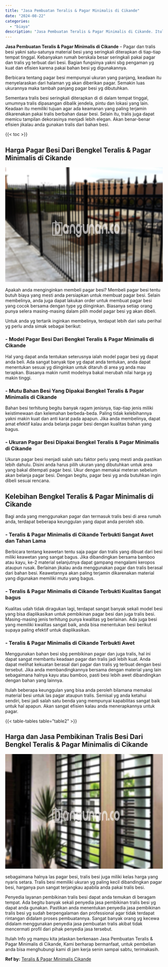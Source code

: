 ```yaml
---
title: "Jasa Pembuatan Teralis & Pagar Minimalis di Cikande"
date: "2024-08-22"
categories: 
  - "biaya"
description: "Jasa Pembuatan Teralis & Pagar Minimalis di Cikande. Itulah Info yg mampu kita jelaskan berkenaan Jasa Pembuatan Teralis & Pagar Minimalis di Cikande, Kami b..."
---
```


**Jasa Pembuatan Teralis & Pagar Minimalis di Cikande** – Pagar dan tralis besi yakni satu-satunya material besi yang seringkali diterapkan di tiap-tiap tempat tinggal. Kebanyakan rumah berskala besar seringkali pakai pagar dan tralis yg terbuat dari besi. Bagian fungsinya yakni sbg pengaman yg kuat dan efisien karena pakai bahan besi yg digunakannya.

Berbicara tentang pagar besi mempunyai ukuran yang panjang, keadaan itu menyelaraskan dari halaman yg akan diberikan pagar. Semakin luas ukurannya maka tambah panjang pagar besi yg dibutuhkan.

Sementara tralis besi seringkali diterapkan di di dalam tempat tinggal, umumnya tralis dipasangan dibalik jendela, pintu dan lokasi yang lain. Keadaan itu memiliki tujuan agar ada keamanan yang paling terjamin dikarenakan pakai tralis berbahan dasar besi. Selain itu, tralis juga dapat memicu tampilan dekorasinya menjadi lebih elegan. Akan benar-benar efisien jikalau anda gunakan tralis dari bahan besi.

{{< toc >}}

## Harga Pagar Besi Dari Bengkel Teralis & Pagar Minimalis di Cikande

![Jasa Pembuatan Teralis & Pagar Minimalis di Cikande](/images/pagar-minimalis-murah-06.png)

Apakah anda menginginkan membeli pagar besi? Membeli pagar besi tentu butuh biaya yang mesti anda persiapkan untuk membuat pagar besi. Selain membelinya, anda juga dapat lakukan order untuk membuat pagar besi yang cocok bersama dengan type yg diinginkan. Biasanya setiap orang punya selera masing-masing dalam pilih model pagar besi yg akan dibeli.

Untuk anda yg tertarik inginkan membelinya, terdapat lebih dari satu perihal yg perlu anda simak sebagai berikut:
### \- Model Pagar Besi Dari Bengkel Teralis & Pagar Minimalis di Cikande

Hal yang dapat anda tentukan seterusnya ialah model pagar besi yg dapat anda beli. Ada sangat banyak tipe yg dapat anda tentukan, anda dapat menentukan sesuai yg diinginkan untuk ditaruh di area yg anda mau terapkan. Biasanya makin rumit modelnya bakal merubah nilai harga yg makin tinggi.

### \- Mutu Bahan Besi Yang Dipakai Bengkel Teralis & Pagar Minimalis di Cikande

Bahan besi terhitung begitu banyak ragam jenisnya, tiap-tiap jenis miliki keistimewaan dan kelemahan berbeda-beda. Paling tidak kelebihannya yakni makin kuat dan anti karat pada apapun. Jika anda membelinya, dapat amat efektif kalau anda belanja pagar besi dengan kualitas bahan yang bagus.

### \- Ukuran Pagar Besi Dipakai Bengkel Teralis & Pagar Minimalis di Cikande

Ukuran pagar besi menjadi salah satu faktor perlu yang mesti anda pastikan lebih dahulu. Disini anda harus pilih ukuran yang dibutuhkan untuk area yang bakal ditempati pagar besi. Ukur dengan memakai meteran sebelum akan belanja pagar besi. Dengan begitu, pagar besi yg anda butuhkan ingin dibeli sesuai rencana.

## Kelebihan Bengkel Teralis & Pagar Minimalis di Cikande

Bagi anda yang menggunakan pagar dan termasuk tralis besi di area rumah anda, terdapat beberapa keunggulan yang dapat anda peroleh sbb.

### \- Teralis & Pagar Minimalis di Cikande Terbukti Sangat Awet dan Tahan Lama

Berbicara tentang keawetan tentu saja pagar dan tralis yang dibuat dari besi miliki keawetan yang sangat bagus. Jika dibandingkan bersama bamboo atau kayu, ke-2 material selanjutnya dapat gampang mengalami keropos ataupun rusak. Berlainan jikalau anda menggunakan pagar dan tralis berasal dari bahan besi. Keawetannya akan paling terjamin dikarenakan material yang digunakan memiliki mutu yang bagus.

### \- Teralis & Pagar Minimalis di Cikande Terbukti Kualitas Sangat bagus

Kualitas udah tidak diragukan lagi, terdapat sangat banyak sekali model besi yang bisa diaplikasikan untuk pembikinan pagar besi dan juga tralis besi. Masing-masing jenis terhitung punya kwalitas yg berlainan. Ada juga besi yang memiliki kwalitas sangat baik, anda bisa menentukan besi berikut supaya paling efektif untuk diaplikasikan.

### \- Teralis & Pagar Minimalis di Cikande Terbukti Awet

Menggunakan bahan besi sbg pembikinan pagar dan juga tralis, hal ini dapat sangat membantu keadaan pagar dan tralis jadi lebih kuat. Anda dapat melihat kekuatan berasal dari pagar dan tralis yg terbuat dengan besi tersebut. Jika anda membandingkannya bersama dengan material yang lain sebagaimana halnya kayu atau bamboo, pasti besi lebih awet dibandingkan dengan bahan yang lainnya.

Itulah beberapa keunggulan yang bisa anda peroleh bilamana memakai material besi untuk las pagar ataupun tralis. Semisal yg anda ketahui sendiri, besi jadi salah satu benda yang mempunyai kapabilitas sangat baik untuk hal apapun. Akan sangat efisien kalau anda menerapkannya untuk pagar.

{{< table-tables table="table2" >}}

## Harga dan Jasa Pembikinan Tralis Besi Dari Bengkel Teralis & Pagar Minimalis di Cikande

![Jasa Pembuatan Teralis & Pagar Minimalis di Cikande](/images/teralis-minimalis-murah-35.png)

sebagaimana halnya las pagar besi, tralis besi juga miliki kelas harga yang nyaris setara. Tralis besi memiliki ukuran yg paling kecil dibandingkan pagar besi, harganya pun sangat terjangkau apabila anda pakai tralis besi.

Penyedia layanan pembikinan tralis besi dapat anda temukan di beragam tempat. Ada begitu banyak sekali penyedia jasa pembikinan tralis besi yg dapat anda gunakan. Pastikan anda menentukan penyedia jasa pembikinan tralis besi yg sudah berpengalaman dan professional agar tidak terdapat rintangan didalam proses pembuatannya. Sangat banyak orang yg kecewa didalam menggunakan penyedia jasa pembuatan tralis akibat tidak mencermati profil dari pihak penyedia jasa tersebut.

Itulah Info yg mampu kita jelaskan berkenaan Jasa Pembuatan Teralis & Pagar Minimalis di Cikande, Kami berharap bermanfaat, untuk pembelian anda bisa menghubungi kami di jam kerja senin sampai sabtu, terimakasih.

**Ref by:** [Teralis & Pagar Minimalis Cikande](https://id.wikipedia.org/wiki/Teralis)
